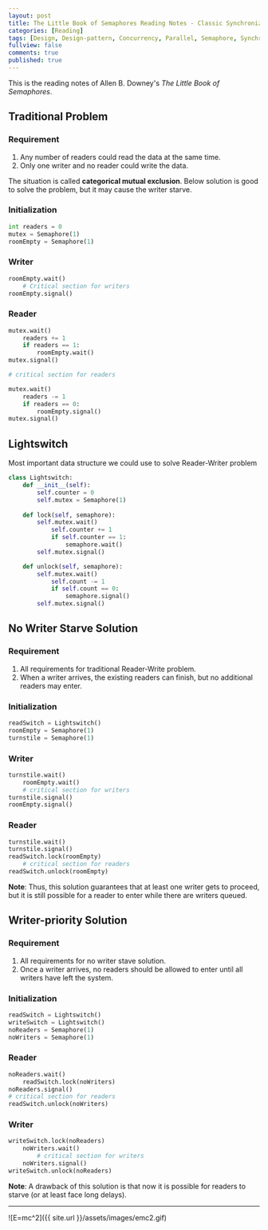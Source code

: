 ```yaml
---
layout: post
title: The Little Book of Semaphores Reading Notes - Classic Synchronization Problems - 02 - Reader-Writer
categories: [Reading]
tags: [Design, Design-pattern, Concurrency, Parallel, Semaphore, Synchronization, Synchronization]
fullview: false
comments: true
published: true
---
```


This is the reading notes of Allen B. Downey's *The Little Book of Semaphores*.

## Traditional Problem

### Requirement
1. Any number of readers could read the data at the same time.
2. Only one writer and no reader could write the data.

The situation is called **categorical mutual exclusion**.
Below solution is good to solve the problem, but it may cause the writer starve.

### Initialization
```Python
int readers = 0
mutex = Semaphore(1)
roomEmpty = Semaphore(1)
```

### Writer
```Python
roomEmpty.wait()
    # Critical section for writers
roomEmpty.signal()
```

### Reader
```Python
mutex.wait()
    readers += 1
    if readers == 1:
        roomEmpty.wait()
mutex.signal()

# critical section for readers

mutex.wait()
    readers -= 1
    if readers == 0:
        roomEmpty.signal()
mutex.signal()
````

## Lightswitch 
Most important data structure we could use to solve Reader-Writer problem

```Python
class Lightswitch:
    def __init__(self):
        self.counter = 0
        self.mutex = Semaphore(1)
    
    def lock(self, semaphore):
        self.mutex.wait()
            self.counter += 1
            if self.counter == 1:
                semaphore.wait()
        self.mutex.signal()

    def unlock(self, semaphore):
        self.mutex.wait()
            self.count -= 1
            if self.count == 0:
                semaphore.signal()
        self.mutex.signal()
```

## No Writer Starve Solution

### Requirement
1. All requirements for traditional Reader-Write problem.
2. When a writer arrives, the existing readers can finish, but no additional readers may enter.

### Initialization
```Python
readSwitch = Lightswitch()
roomEmpty = Semaphore(1)
turnstile = Semaphore(1)
```

### Writer
```Python
turnstile.wait()
    roomEmpty.wait()
    # critical section for writers
turnstile.signal()
roomEmpty.signal()
```

### Reader
```Python
turnstile.wait()
turnstile.signal()
readSwitch.lock(roomEmpty)
    # critical section for readers
readSwitch.unlock(roomEmpty)
```

**Note**: Thus, this solution guarantees that at least one writer gets to proceed, but it is still possible for a reader to enter while there are writers queued.

## Writer-priority Solution

### Requirement
1. All requirements for no writer stave solution.
2. Once a writer arrives, no readers should be allowed to enter until all writers have left the system.

### Initialization
```Python
readSwitch = Lightswitch()
writeSwitch = Lightswitch()
noReaders = Semaphore(1)
noWriters = Semaphore(1)
```

### Reader
```Python
noReaders.wait()
    readSwitch.lock(noWriters)
noReaders.signal()
# critical section for readers
readSwitch.unlock(noWriters)
```

### Writer
```Python
writeSwitch.lock(noReaders)
    noWriters.wait()
        # critical section for writers
    noWriters.signal()
writeSwitch.unlock(noReaders)
```

**Note**: A drawback of this solution is that now it is possible for readers to starve (or at least face long delays).

---
![E=mc^2]({{ site.url }}/assets/images/emc2.gif)
